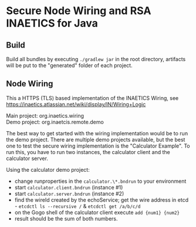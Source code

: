 # Secure Node Wiring and RSA INAETICS for Java

## Build

Build all bundles by executing `./gradlew jar` in the root directory, artifacts will be put to the "generated" folder of each project. 

## Node Wiring

This a HTTPS (TLS) based implementation of the INAETICS Wiring, see https://inaetics.atlassian.net/wiki/display/IN/Wiring+Logic

Main project: org.inaetics.wiring  
Demo project: org.inaetcis.remote.demo

The best way to get started with the wiring implementation would be to run the demo project. There are multiple demo projects available, but the best one to test the secure wiring implementation is the "Calculator Example". To run this, you have to run two instances, the calculator client and the calculator server.

Using the calculator demo project:

- change runproperties in the `calculator.\*.bndrun` to your environment
- start `calculator.client.bndrun` (instance #1)
- start `calculator.server.bndrun` (instance #2)
- find the wireId created by the echoService; get the wire address in etcd - `etcdctl ls --recursive /` & `etcdctl get /a/b/c/d`
- on the Gogo shell of the calculator client execute `add {num1} {num2}`
- result should be the sum of both numbers.
